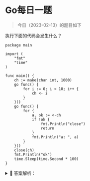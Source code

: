 # Go每日一题

> 今日（2023-02-13）的题目如下

执行下面的代码会发生什么？

```golang
package main

import (
	"fmt"
	"time"
)

func main() {
	ch := make(chan int, 1000)
	go func() {
		for i := 0; i < 10; i++ {
			ch <- i
		}
	}()
	go func() {
		for {
			a, ok := <-ch
			if !ok {
				fmt.Println("close")
				return
			}
			fmt.Println("a: ", a)
		}
	}()
	close(ch)
	fmt.Println("ok")
	time.Sleep(time.Second * 100)
}
```

<details>
<summary style="cursor: pointer">🔑 答案解析：</summary>
<div>

记住 channel 的一些关键特性：

- 给一个 nil channel 发送数据，造成永远阻塞
- 从一个 nil channel 接收数据，造成永远阻塞
- 给一个已经关闭的 channel 发送数据，引起 panic
- 从一个已经关闭的 channel 接收数据，如果缓冲区中为空，则返回一个零值
- 无缓冲的channel是同步的，而有缓冲的channel是非同步的

> 15字口诀：“空读写阻塞，写关闭异常，读关闭空零”

往已经关闭的 channel 写入数据会 panic。

本题中，因为 main 在开辟完两个 goroutine 之后，立刻关闭了 ch， 结果就是 panic：

`panic: send on closed channel`

</div>
</details>
